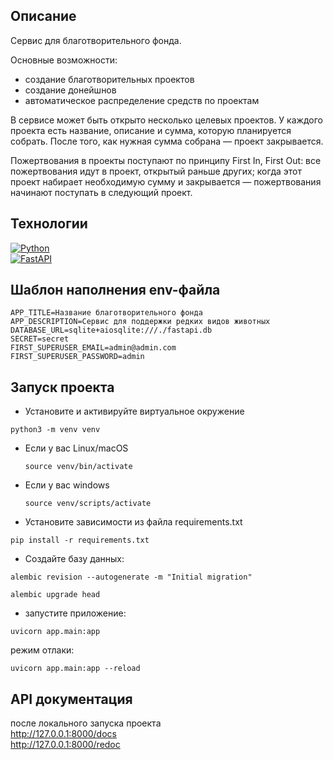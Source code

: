 ## Описание
Сервис для благотворительного фонда.

Основные возможности:
- создание благотворительных проектов
- создание донейшнов
- автоматическое распределение средств по проектам

В сервисе может быть открыто несколько целевых проектов. У каждого проекта есть название, описание и сумма, которую планируется собрать. После того, как нужная сумма собрана — проект закрывается.

Пожертвования в проекты поступают по принципу First In, First Out: все пожертвования идут в проект, открытый раньше других; когда этот проект набирает необходимую сумму и закрывается — пожертвования начинают поступать в следующий проект.

## Технологии
[![Python](https://img.shields.io/badge/python-3-blue)](https://www.python.org/)  
[![FastAPI](https://img.shields.io/badge/FastAPI-0.78.0-blue?style=for-the-badge)](https://fastapi.tiangolo.com/)  

## Шаблон наполнения env-файла
```
APP_TITLE=Название благотворительного фонда
APP_DESCRIPTION=Сервис для поддержки редких видов животных
DATABASE_URL=sqlite+aiosqlite:///./fastapi.db
SECRET=secret
FIRST_SUPERUSER_EMAIL=admin@admin.com
FIRST_SUPERUSER_PASSWORD=admin

```

## Запуск проекта

- Установите и активируйте виртуальное окружение

```
python3 -m venv venv
```

* Если у вас Linux/macOS

    ```
    source venv/bin/activate
    ```

* Если у вас windows

    ```
    source venv/scripts/activate
    ```

- Установите зависимости из файла requirements.txt
```
pip install -r requirements.txt
``` 

- Создайте базу данных:
```
alembic revision --autogenerate -m "Initial migration"
```
```
alembic upgrade head
```

- запустите приложение:
```
uvicorn app.main:app
```
режим отлаки:
```
uvicorn app.main:app --reload
```


## API документация

после локального запуска проекта  
http://127.0.0.1:8000/docs  
http://127.0.0.1:8000/redoc  
